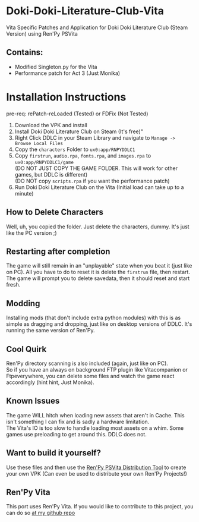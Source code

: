 # Doki-Doki-Literature-Club-Vita
Vita Specific Patches and Application for Doki Doki Literature Club (Steam Version) using Ren'Py PSVita

## Contains:
- Modified Singleton.py for the Vita
- Performance patch for Act 3 (Just Monika)

# Installation Instructions
pre-req: rePatch-reLoaded (Tested) or FDFix (Not Tested)
1. Download the VPK and install
2. Install Doki Doki Literature Club on Steam (It's free)"
3. Right Click DDLC in your Steam Library and navigate to `Manage -> Browse Local Files`
4. Copy the `characters` Folder to `ux0:app/RNPYDDLC1`
5. Copy `firstrun`, `audio.rpa`, `fonts.rpa`, and `images.rpa` to `ux0:app/RNPYDDLC1/game`<br>(DO NOT JUST COPY THE GAME FOLDER. This will work for other games, but DDLC is different)<br>(DO NOT copy `scripts.rpa` if you want the performance patch)
6. Run Doki Doki Literature Club on the Vita (Initial load can take up to a minute)

## How to Delete Characters
Well, uh, you copied the folder. Just delete the characters, dummy. It's just like the PC version ;)

## Restarting after completion
The game will still remain in an "unplayable" state when you beat it (just like on PC). All you have to do to reset it is delete the `firstrun` file, then restart.<br>The game will prompt you to delete savedata, then it should reset and start fresh.

## Modding
Installing mods (that don't include extra python modules) with this is as simple as dragging and dropping, just like on desktop versions of DDLC. It's running the same version of Ren'Py.

## Cool Quirk
Ren'Py directory scanning is also included (again, just like on PC).<br>So if you have an always on background FTP plugin like Vitacompanion or Ftpeverywhere, you can delete some files and watch the game react accordingly (hint hint, Just Monika).

## Known Issues
The game WILL hitch when loading new assets that aren't in Cache. This isn't something I can fix and is sadly a hardware limitation.<br>The Vita's IO is too slow to handle loading most assets on a whim. Some games use preloading to get around this. DDLC does not.

## Want to build it yourself?
Use these files and then use the [Ren'Py PSVita Distribution Tool](https://github.com/SonicMastr/renpy-vita/releases) to create your own VPK (Can even be used to distribute your own Ren'Py Projects!)

## Ren'Py Vita
This port uses Ren'Py Vita. If you would like to contribute to this project, you can do so [at my github repo](https://github.com/SonicMastr/renpy-vita)

